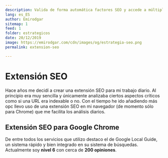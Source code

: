 ```yaml
---
description: Valida de forma automática factores SEO y accede a múltiples herramientas de forma sencilla
lang: es_ES
author: Emirodgar
sitemap: 1
feed: 1
folder: estrategicos
date: 20/12/2019
image: https://emirodgar.com/cdn/images/og/estrategia-seo.png
permalink: extension-seo

---
```


# Extensión SEO

Hace años me decidí a crear una extensión SEO para mi trabajo diario. Al principio era muy sencilla y únicamente analizaba ciertos aspectos críticos como si una URL era indexable o no. Con el tiempo he ido añadiendo más opc llevo uso de una extensión SEO en mi navegador (de momento sólo para Chrome) que me facilita los análisis diarios.

## Extensión SEO para Google Chrome

De entre todos los servicios que utilizo destaco el de Google Local Guide, un sistema rápido y bien integrado en su sistema de búsquedas. Actualmente soy **nivel 6** con cerca de **200 opiniones**.

<amp-twitter 
  width="375"
  height="472"
  layout="responsive"
  data-tweetid="1187022113590382598">
</amp-twitter>

<!--stackedit_data:
eyJoaXN0b3J5IjpbNzg3NjIxMjU3LC01NzIxNzY1OTVdfQ==
-->